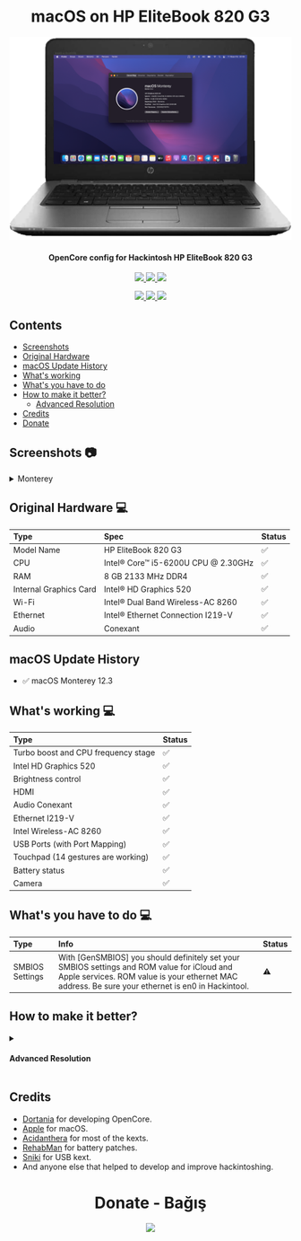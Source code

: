 <h1 align="center"> macOS on HP EliteBook 820 G3 </h1>

<p align="center">
  <img src="https://github.com/yusufklncc/HP-EliteBook-820-G3-Hackintosh/blob/main/Images/HP%20EliteBook%20820%20G3.png" width="600" alt="EliteBook 820 G3">
</p>

<h4 align="center"> OpenCore config for Hackintosh HP EliteBook 820 G3 </h4>

<p align="center">
<a href="https://www.apple.com/macos/monterey/">
  <img src="https://img.shields.io/badge/macOS-Monterey-purple" width="165"/> </a>
<a href="https://github.com/acidanthera/OpenCorePkg/releases">
  <img src="https://img.shields.io/badge/OpenCore-0.9.1-9cf" width="155"/> </a>
<a href="https://github.com/yusufklncc/Lenovo-Thinkpad-E570-Hackintosh/releases">
  <img src="https://img.shields.io/badge/release-EFI-blue.svg" width="115"/> </a>
</p>
<p align="center">
<a href="https://t.me/yusufklncc">
  <img src="https://img.shields.io/badge/-@yusufklncc-2CA5E0?logo=Telegram&logoColor=white" width="150"/> </a>
<a href="https://www.youtube.com/c/yusufklncc">
  <img src="https://img.shields.io/badge/-@yusufklncc-red?logo=YouTube&logoColor=white" width="150"/> </a>
<a href="https://www.paypal.com/paypalme/sevenpay">
  <img src="https://img.shields.io/badge/-@sevenpay-white?logo=PayPal" width="140"/> </a>

## Contents
  - [Screenshots](https://github.com/yusufklncc/HP-EliteBook-820-G3-Hackintosh#screenshots-)
  - [Original Hardware](https://github.com/yusufklncc/HP-EliteBook-820-G3-Hackintosh#original-hardware--)
  - [macOS Update History](https://github.com/yusufklncc/HP-EliteBook-820-G3-Hackintosh#macos-update-history)
  - [What's working](https://github.com/yusufklncc/HP-EliteBook-820-G3-Hackintosh#whats-working--)
  - [What's you have to do](https://github.com/yusufklncc/HP-EliteBook-820-G3-Hackintosh#whats-you-have-to-do--)
  - [How to make it better?](https://github.com/yusufklncc/HP-EliteBook-820-G3-Hackintosh#how-to-make-it-better)
    - [Advanced Resolution](https://github.com/yusufklncc/HP-EliteBook-820-G3-Hackintosh#advanced-resolution)
  - [Credits](https://github.com/yusufklncc/HP-EliteBook-820-G3-Hackintosh#credits)
  - [Donate](https://github.com/yusufklncc/yusfklncc/blob/main/Donate%20-%20Bağış.md)
  
## Screenshots 📷

<details>
<summary>Monterey</summary>
<p align="center">
  <img src="https://github.com/yusufklncc/HP-EliteBook-820-G3-Hackintosh/blob/main/Images/Monterey.png">
</p>
</details>

## Original Hardware  💻

Type | Spec | Status
:---------|:---------|:----------
Model Name      | HP EliteBook 820 G3 | ✅
CPU              | Intel® Core™ i5-6200U CPU @ 2.30GHz | ✅
RAM           |  8 GB 2133 MHz DDR4 | ✅
Internal Graphics Card | Intel® HD Graphics 520 | ✅
Wi-Fi             | Intel® Dual Band Wireless-AC 8260 | ✅
Ethernet          | Intel® Ethernet Connection I219-V | ✅
Audio       | Conexant | ✅
 
## macOS Update History
- ✅ macOS Monterey 12.3

## What's working  💻
  
Type | Status
:---------|:---------
Turbo boost and CPU frequency stage |  ✅  
Intel HD Graphics 520              |  ✅  
Brightness control                  |  ✅  
HDMI                                |  ✅  
Audio Conexant            |  ✅  
Ethernet I219-V            |  ✅  
Intel Wireless-AC 8260         |  ✅  
USB Ports (with Port Mapping)        |  ✅  
Touchpad (14 gestures are working)   |  ✅  
Battery status   |  ✅  
Camera   |  ✅  
 
## What's you have to do  💻
  
Type | Info | Status
:---------|:---------|:----------
SMBIOS Settings  | With [GenSMBIOS] you should definitely set your SMBIOS settings and ROM value for iCloud and Apple services. ROM value is your ethernet MAC address. Be sure your ethernet is en0 in Hackintool. |  ⚠️

## How to make it better?
<details>  
  <summary><h4>Advanced Resolution</h4></summary>

- Use RDM for 1600x900 resolution which i am using currently. 
  - [Download RDM](https://disk.yandex.com.tr/d/D9TtO3QEqAbtww)
 
## How to Use?
- Download and open RDM.app. Follow images below.
<img src="https://github.com/yusufklncc/Lenovo-Thinkpad-E570-Hackintosh/blob/main/Images/RDM/RDM%201680x1050.png" alt="1680x1050" width="600"> 

- Set resolution 1680x1050.
<img src="https://github.com/yusufklncc/Lenovo-Thinkpad-E570-Hackintosh/blob/main/Images/RDM/RDM%20Edit%20Button.png" alt="RDM Edit Button" width="600"> 

<img src="https://github.com/yusufklncc/Lenovo-Thinkpad-E570-Hackintosh/blob/main/Images/RDM/RDM%20Resolution%20Settings.png" alt="RDM Resolution Settings" width="600"> 

- Set what resolution you want. Click save, enter password and reboot.
<img src="https://github.com/yusufklncc/Lenovo-Thinkpad-E570-Hackintosh/blob/main/Images/RDM/RDM%201600x900.png" alt="1600x900" width="600">  

- Open RMD and select resolution what you want. This is only once.
</details>  
  
      
## Credits
  
 - [Dortania](https://dortania.github.io) for developing OpenCore.
 - [Apple](https://www.apple.com) for macOS.
 - [Acidanthera](https://github.com/acidanthera) for most of the kexts.
 - [RehabMan](https://github.com/RehabMan) for battery patches.
 - [Sniki](https://github.com/Sniki) for USB kext.
 - And anyone else that helped to develop and improve hackintoshing.

<h1 align="center"> Donate - Bağış </h1>
<p align="center">
<a href="https://github.com/yusufklncc/yusfklncc/blob/main/Donate%20-%20Ba%C4%9F%C4%B1%C5%9F.md">
  <img src="https://github.com/yusufklncc/yusfklncc/blob/main/Resources/Donate.png" width="300">

